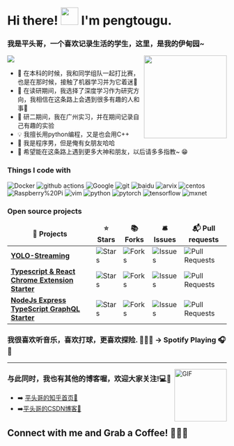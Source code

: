 <h1>Hi there! <img src="https://media.giphy.com/media/hvRJCLFzcasrR4ia7z/giphy.gif" height="40px" width="40px">  I'm  pengtougu. 



### 我是平头哥，一个喜欢记录生活的学生，这里，是我的伊甸园~  
<div>
<img align="right" height="190px" src="https://ss2.bdstatic.com/70cFvnSh_Q1YnxGkpoWK1HF6hhy/it/u=1410335010,2761093436&fm=26&gp=0.jpg"/>
</div>

<p align="left">
<img src = "https://github-readme-stats.vercel.app/api?username=pengtougu&&show_icons=true&title_color=66ffff&icon_color=7a34f9&text_color=009999&bg_color=333366& theme=radical"/>
</p>

- 🔭 在本科的时候，我和同学组队一起打比赛，也是在那时候，接触了机器学习并为它着迷🤖
- 🌱 在读研期间，我选择了深度学习作为研究方向，我相信在这条路上会遇到很多有趣的人和事🤣
- 👯  研二期间，我在广州实习，并在期间记录自己有趣的实验
- 💡   我擅长用python编程，又是也会用C++
- 👩 我是程序男，但是俺有女朋友哈哈
- 🤣 希望能在这条路上遇到更多大神和朋友，以后请多多指教~ 😁
  
<h3>Things I code with</h3>
<p>
  <img alt="Docker" src="https://img.shields.io/badge/-Docker-46a2f1?style=flat-square&logo=docker&logoColor=white" />
  <img alt="github actions" src="https://img.shields.io/badge/-Github_Actions-2088FF?style=flat-square&logo=github-actions&logoColor=white" />
  <img alt="Google" src="https://img.shields.io/badge/-Google_Cloud_Platform-1a73e8?style=flat-square&logo=google-cloud&logoColor=white" />
  <img alt="git" src="https://img.shields.io/badge/-Git-F05032?style=flat-square&logo=git&logoColor=white" />
  <img alt="baidu" src="https://img.shields.io/badge/baidu-%20-white?color=blue&logo=baidu&logoColor=blue&style=flat-square" />
  <img alt="arvix" src="https://img.shields.io/badge/arvix-%20-white?color=red&label=arvix&logo=arvix&logoColor=red&style=flat-square" />
  <img alt="centos" src="https://img.shields.io/badge/centos-%20-white?color=red&label=centos&logo=centos&logoColor=red&style=flat-square" />
  <img alt="Raspberry%20Pi" src="https://img.shields.io/badge/Raspberry%20Pi-%20-white?color=red&label=Raspberry%20Pi&logo=Raspberry%20Pi&logoColor=red&style=flat-square" />
  <img alt="vim" src="https://img.shields.io/badge/vim-%20-white?color=green&label=vim&logo=vim&logoColor=green" />
  <img alt="python" src="https://img.shields.io/badge/python-%20-white?color=yellow&label=python&logo=python&logoColor=yellow" />
  <img alt="pytorch" src="https://img.shields.io/badge/pytorch-%20-white?color=red&label=pytorch&logo=pytorch&logoColor=red&style=flat-square" />
  <img alt="tensorflow" src="https://img.shields.io/badge/tensorflow-%20-white?color=orange&label=tensorflow&logo=tensorflow&logoColor=orange&style=flat-square" />
  <img alt="mxnet" src="https://img.shields.io/badge/mxnet-%20-red?color=red&label=mxnet&logo=mxnet&logoColor=red&style=flat-square" />
</p>
  
<h3>Open source projects</h3>
<table>
  <thead align="center">
    <tr border: none;>
      <td><b>🎁 Projects</b></td>
      <td><b>⭐ Stars</b></td>
      <td><b>📚 Forks</b></td>
      <td><b>🛎 Issues</b></td>
      <td><b>📬 Pull requests</b></td>
    </tr>
  </thead>
  <tbody>
    <tr>
      <td><a href="https://github.com/pengtougu/YOLO-Streaming"><b>YOLO-Streaming</b></a></td>
      <td><img alt="Stars" src="https://img.shields.io/github/stars/pengtougu/YOLO-Streaming?style=flat-square&labelColor=orange"/></td>
      <td><img alt="Forks" src="https://img.shields.io/github/forks/pengtougu/YOLO-Streaming?style=flat-square&labelColor=343b41"/></td>
      <td><img alt="Issues" src="https://img.shields.io/github/issues/pengtougu/YOLO-Streaming?style=flat-square&labelColor=343b41"/></td>
      <td><img alt="Pull Requests" src="https://img.shields.io/github/issues-pr/pengtougu/YOLO-Streaming?style=flat-square&labelColor=343b41"/></td>
    </tr>
	  <tr>
      <td><a href="https://github.com/thmsgbrt/Chrome-Extension-with-React-and-Typescript-Starter-Pack"><b>Typescript & React Chrome Extension Starter</b></a></td>
      <td><img alt="Stars" src="https://img.shields.io/github/stars/thmsgbrt/Chrome-Extension-with-React-and-Typescript-Starter-Pack?style=flat-square&labelColor=343b41"/></td>
      <td><img alt="Forks" src="https://img.shields.io/github/forks/thmsgbrt/Chrome-Extension-with-React-and-Typescript-Starter-Pack?style=flat-square&labelColor=343b41"/></td>
      <td><img alt="Issues" src="https://img.shields.io/github/issues/thmsgbrt/Chrome-Extension-with-React-and-Typescript-Starter-Pack?style=flat-square&labelColor=343b41"/></td>
      <td><img alt="Pull Requests" src="https://img.shields.io/github/issues-pr/thmsgbrt/Chrome-Extension-with-React-and-Typescript-Starter-Pack?style=flat-square&labelColor=343b41"/></td>
    </tr>
    <tr>
      <td><a href="https://github.com/thmsgbrt/nodejs-typescript-express-apollo-graphql-starter"><b>NodeJs Express TypeScript GraphQL Starter</b></a></td>
      <td><img alt="Stars" src="https://img.shields.io/github/stars/thmsgbrt/nodejs-typescript-express-apollo-graphql-starter?style=flat-square&labelColor=343b41"/></td>
      <td><img alt="Forks" src="https://img.shields.io/github/forks/thmsgbrt/nodejs-typescript-express-apollo-graphql-starter?style=flat-square&labelColor=343b41"/></td>
      <td><img alt="Issues" src="https://img.shields.io/github/issues/thmsgbrt/nodejs-typescript-express-apollo-graphql-starter?style=flat-square&labelColor=343b41"/></td>
      <td><img alt="Pull Requests" src="https://img.shields.io/github/issues-pr/thmsgbrt/nodejs-typescript-express-apollo-graphql-starter?style=flat-square&labelColor=343b41"/></td>
    </tr>
  </tbody>
</table>

### 我很喜欢听音乐，喜欢打球，更喜欢探险. 🎼🎸🎶   →   Spotify Playing 🎧👀


---
<div>
<img align="right" alt="GIF" height="120px" src="https://ss0.bdstatic.com/70cFuHSh_Q1YnxGkpoWK1HF6hhy/it/u=2757967338,3675478352&fm=26&gp=0.jpg"/>
</div>
  
### 与此同时，我也有其他的博客喔，欢迎大家关注!💻📌

- ➡️ [平头哥的知乎首页💛](https://www.zhihu.com/people/chenxiangrong)
- ➡️[平头哥的CSDN博客💛](https://blog.csdn.net/weixin_45829462?spm=1001.2101.3001.5343&type=blog)


## Connect with me and Grab a Coffee! 🙋‍♀️🥤             
